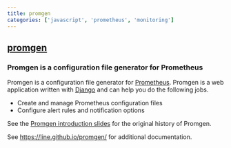 ```yaml
---
title: promgen
categories: ['javascript', 'prometheus', 'monitoring']
---
```

## [promgen](https://github.com/line/promgen)

### Promgen is a configuration file generator for Prometheus


Promgen is a configuration file generator for [Prometheus](https://prometheus.io). Promgen is a web application written with [Django](https://docs.djangoproject.com/en/1.10/) and can help you do the following jobs.

- Create and manage Prometheus configuration files
- Configure alert rules and notification options

See the [Promgen introduction slides](https://www.slideshare.net/tokuhirom/promgen-prometheus-managemnet-tool-simpleclientjava-hacks-prometheus-casual) for the original history of Promgen.

See https://line.github.io/promgen/ for additional documentation.
